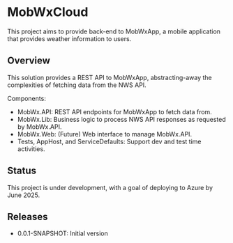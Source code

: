 # MobWxCloud

This project aims to provide back-end to MobWxApp, a mobile application that provides weather information to users.

## Overview

This solution provides a REST API to MobWxApp, abstracting-away the complexities of fetching data from the NWS API.

Components:

- MobWx.API: REST API endpoints for MobWxApp to fetch data from.
- MobWx.Lib: Business logic to process NWS API responses as requested by MobWx.API.
- MobWx.Web: (Future) Web interface to manage MobWx.API.
- Tests, AppHost, and ServiceDefaults: Support dev and test time activities.

## Status

This project is under development, with a goal of deploying to Azure by June 2025.

## Releases

- 0.0.1-SNAPSHOT: Initial version
